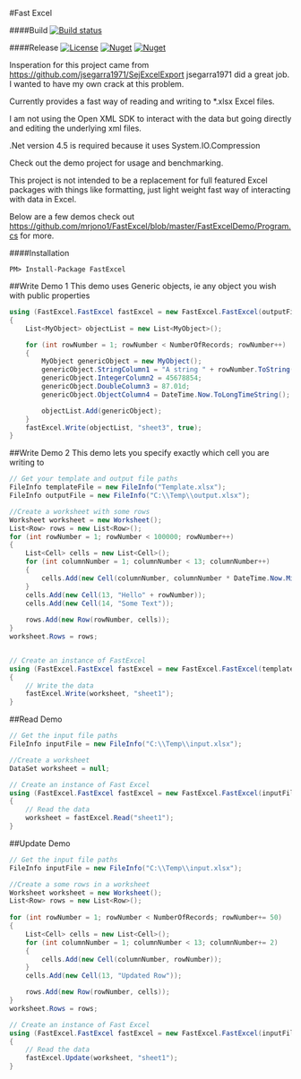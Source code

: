#Fast Excel

####Build
[![Build status](https://ci.appveyor.com/api/projects/status/5cwbg9ffxqsdeguf/branch/master?svg=true)](https://ci.appveyor.com/project/mrjono1/fastexcel/branch/master)

####Release
[![License](http://img.shields.io/:license-MIT-blue.svg)](https://raw.githubusercontent.com/mrjono1/FastExcel/master/LICENSE)
[![Nuget](https://img.shields.io/nuget/v/FastExcel.svg)](https://www.nuget.org/packages/FastExcel/)
[![Nuget](https://img.shields.io/nuget/dt/FastExcel.svg)](https://www.nuget.org/packages/FastExcel/)

Insperation for this project came from https://github.com/jsegarra1971/SejExcelExport jsegarra1971 did a great job. I wanted to have my own crack at this problem.

Currently provides a fast way of reading and writing to *.xlsx Excel files.

I am not using the Open XML SDK to interact with the data but going directly and editing the underlying xml files.

.Net version 4.5 is required because it uses System.IO.Compression

Check out the demo project for usage and benchmarking.

This project is not intended to be a replacement for full featured Excel packages with things like formatting, just light weight fast way of interacting with data in Excel.

Below are a few demos check out https://github.com/mrjono1/FastExcel/blob/master/FastExcelDemo/Program.cs for more.

####Installation
```
PM> Install-Package FastExcel
```

##Write Demo 1
This demo uses Generic objects, ie any object you wish with public properties
```C#
using (FastExcel.FastExcel fastExcel = new FastExcel.FastExcel(outputFile))
{
    List<MyObject> objectList = new List<MyObject>();

    for (int rowNumber = 1; rowNumber < NumberOfRecords; rowNumber++)
    {
        MyObject genericObject = new MyObject();
        genericObject.StringColumn1 = "A string " + rowNumber.ToString();
        genericObject.IntegerColumn2 = 45678854;
        genericObject.DoubleColumn3 = 87.01d;
        genericObject.ObjectColumn4 = DateTime.Now.ToLongTimeString();

        objectList.Add(genericObject);
    }
    fastExcel.Write(objectList, "sheet3", true);
}
```

##Write Demo 2
This demo lets you specify exactly which cell you are writing to

```C#
// Get your template and output file paths
FileInfo templateFile = new FileInfo("Template.xlsx");
FileInfo outputFile = new FileInfo("C:\\Temp\\output.xlsx");

//Create a worksheet with some rows
Worksheet worksheet = new Worksheet();
List<Row> rows = new List<Row>();
for (int rowNumber = 1; rowNumber < 100000; rowNumber++)
{
    List<Cell> cells = new List<Cell>();
    for (int columnNumber = 1; columnNumber < 13; columnNumber++)
    {
        cells.Add(new Cell(columnNumber, columnNumber * DateTime.Now.Millisecond));
    }
    cells.Add(new Cell(13, "Hello" + rowNumber));
    cells.Add(new Cell(14, "Some Text"));
 
    rows.Add(new Row(rowNumber, cells));
}
worksheet.Rows = rows;


// Create an instance of FastExcel
using (FastExcel.FastExcel fastExcel = new FastExcel.FastExcel(templateFile, outputFile))
{
    // Write the data
    fastExcel.Write(worksheet, "sheet1");
}
```

##Read Demo

```C#
// Get the input file paths
FileInfo inputFile = new FileInfo("C:\\Temp\\input.xlsx");

//Create a worksheet
DataSet worksheet = null;

// Create an instance of Fast Excel
using (FastExcel.FastExcel fastExcel = new FastExcel.FastExcel(inputFile, true))
{
    // Read the data
    worksheet = fastExcel.Read("sheet1");
}
```

##Update Demo

```C#
// Get the input file paths
FileInfo inputFile = new FileInfo("C:\\Temp\\input.xlsx");

//Create a some rows in a worksheet
Worksheet worksheet = new Worksheet();
List<Row> rows = new List<Row>();
                
for (int rowNumber = 1; rowNumber < NumberOfRecords; rowNumber+= 50)
{
    List<Cell> cells = new List<Cell>();
    for (int columnNumber = 1; columnNumber < 13; columnNumber+= 2)
    {
        cells.Add(new Cell(columnNumber, rowNumber));
    }
    cells.Add(new Cell(13, "Updated Row"));

    rows.Add(new Row(rowNumber, cells));
}
worksheet.Rows = rows;

// Create an instance of Fast Excel
using (FastExcel.FastExcel fastExcel = new FastExcel.FastExcel(inputFile))
{
    // Read the data
    fastExcel.Update(worksheet, "sheet1");
}
```